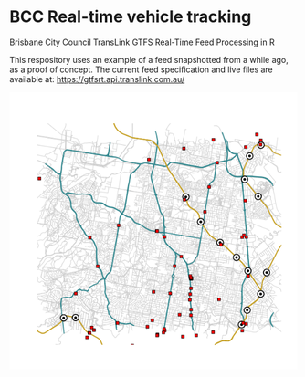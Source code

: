 # BCC Real-time vehicle tracking
Brisbane City Council TransLink GTFS Real-Time Feed Processing in R

This respository uses an example of a feed snapshotted from a while ago, as a proof of concept.
The current feed specification and live files are available at: https://gtfsrt.api.translink.com.au/

<img src="transit_result.png"  />
